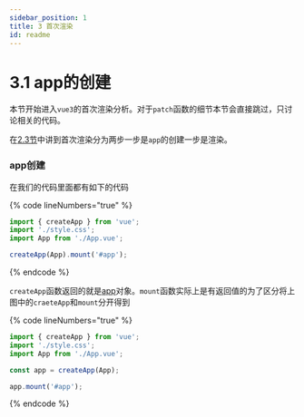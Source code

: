 ```yaml
---
sidebar_position: 1
title: 3 首次渲染
id: readme
---
```


# 3.1 app的创建

本节开始进入`vue3`的首次渲染分析。对于`patch`函数的细节本节会直接跳过，只讨论相关的代码。

在[2.3节](../2-yuan-ma-gai-shu/run.md)中讲到首次渲染分为两步一步是`app`的创建一步是渲染。

### app创建

在我们的代码里面都有如下的代码

{% code lineNumbers="true" %}
```js
import { createApp } from 'vue';
import './style.css';
import App from './App.vue';

createApp(App).mount('#app');
```
{% endcode %}

`createApp`函数返回的就是[app](../2-yuan-ma-gai-shu/datastructure.md#app)对象。`mount`函数实际上是有返回值的为了区分将上图中的`craeteApp`和`mount`分开得到

{% code lineNumbers="true" %}
```js
import { createApp } from 'vue';
import './style.css';
import App from './App.vue';

const app = createApp(App);

app.mount('#app');
```
{% endcode %}
